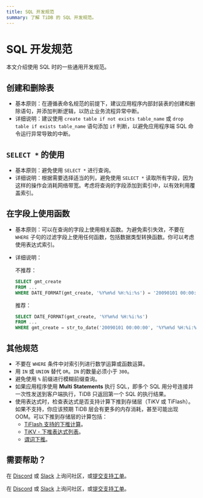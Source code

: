 ```yaml
---
title: SQL 开发规范
summary: 了解 TiDB 的 SQL 开发规范。
---
```


# SQL 开发规范

本文介绍使用 SQL 时的一些通用开发规范。

## 创建和删除表

- 基本原则：在遵循表命名规范的前提下，建议应用程序内部封装表的创建和删除语句，并添加判断逻辑，以防止业务流程异常中断。
- 详细说明：建议使用 `create table if not exists table_name` 或 `drop table if exists table_name` 语句添加 `if` 判断，以避免应用程序端 SQL 命令运行异常导致的中断。

## `SELECT *` 的使用

- 基本原则：避免使用 `SELECT *` 进行查询。
- 详细说明：根据需要选择适当的列，避免使用 `SELECT *` 读取所有字段，因为这样的操作会消耗网络带宽。考虑将查询的字段添加到索引中，以有效利用覆盖索引。

## 在字段上使用函数

- 基本原则：可以在查询的字段上使用相关函数。为避免索引失效，不要在 `WHERE` 子句的过滤字段上使用任何函数，包括数据类型转换函数。你可以考虑使用表达式索引。
- 详细说明：

    不推荐：

    
    ```sql
    SELECT gmt_create
    FROM ...
    WHERE DATE_FORMAT(gmt_create, '%Y%m%d %H:%i:%s') = '20090101 00:00:00'
    ```

    推荐：

    
    ```sql
    SELECT DATE_FORMAT(gmt_create, '%Y%m%d %H:%i:%s')
    FROM ...
    WHERE gmt_create = str_to_date('20090101 00:00:00', '%Y%m%d %H:%i:%s')
    ```

## 其他规范

- 不要在 `WHERE` 条件中对索引列进行数学运算或函数运算。
- 用 `IN` 或 `UNION` 替代 `OR`。`IN` 的数量必须小于 `300`。
- 避免使用 `%` 前缀进行模糊前缀查询。
- 如果应用程序使用 **Multi Statements** 执行 SQL，即多个 SQL 用分号连接并一次性发送到客户端执行，TiDB 只返回第一个 SQL 的执行结果。
- 使用表达式时，检查表达式是否支持计算下推到存储层（TiKV 或 TiFlash）。如果不支持，你应该预期 TiDB 层会有更多的内存消耗，甚至可能出现 OOM。可以下推到存储层的计算包括：
    - [TiFlash 支持的下推计算](/tiflash/tiflash-supported-pushdown-calculations.md)。
    - [TiKV - 下推表达式列表](/functions-and-operators/expressions-pushed-down.md)。
    - [谓词下推](/predicate-push-down.md)。

## 需要帮助？

<CustomContent platform="tidb">

在 [Discord](https://discord.gg/DQZ2dy3cuc?utm_source=doc) 或 [Slack](https://slack.tidb.io/invite?team=tidb-community&channel=everyone&ref=pingcap-docs) 上询问社区，或[提交支持工单](/support.md)。

</CustomContent>

<CustomContent platform="tidb-cloud">

在 [Discord](https://discord.gg/DQZ2dy3cuc?utm_source=doc) 或 [Slack](https://slack.tidb.io/invite?team=tidb-community&channel=everyone&ref=pingcap-docs) 上询问社区，或[提交支持工单](https://tidb.support.pingcap.com/)。

</CustomContent>
